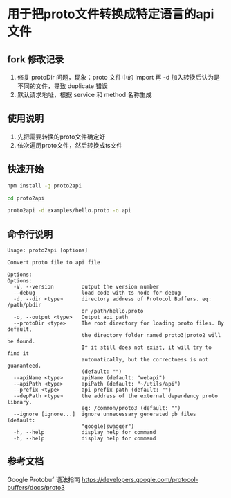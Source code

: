 # 用于把proto文件转换成特定语言的api文件

## fork 修改记录
1. 修复 protoDir 问题，现象：proto 文件中的 import 再 -d 加入转换后认为是不同的文件，导致 duplicate 错误
1. 默认请求地址，根据 service 和 method 名称生成


## 使用说明

1. 先把需要转换的proto文件确定好
2. 依次遍历proto文件，然后转换成ts文件


## 快速开始
``` bash
npm install -g proto2api

cd proto2api 

proto2api -d examples/hello.proto -o api
```
## 命令行说明
```
Usage: proto2api [options]

Convert proto file to api file

Options:
Options:
  -V, --version         output the version number
  --debug               load code with ts-node for debug
  -d, --dir <type>      directory address of Protocol Buffers. eq: /path/pbdir
                        or /path/hello.proto
  -o, --output <type>   Output api path
  --protoDir <type>     The root directory for loading proto files. By default,
                        the directory folder named proto3|proto2 will be found.
                        If it still does not exist, it will try to find it
                        automatically, but the correctness is not guaranteed.
                        (default: "")
  --apiName <type>      apiName (default: "webapi")
  --apiPath <type>      apiPath (default: "~/utils/api")
  --prefix <type>       api prefix path (default: "")
  --depPath <type>      the address of the external dependency proto library.
                        eq: /common/proto3 (default: "")
  --ignore [ignore...]  ignore unnecessary generated pb files (default:
                        "google|swagger")
  -h, --help            display help for command
  -h, --help            display help for command
```
## 参考文档
Google Protobuf 语法指南 https://developers.google.com/protocol-buffers/docs/proto3